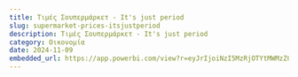 ```yaml
---
title: Τιμές Σουπερμάρκετ - It's just period
slug: supermarket-prices-itsjustperiod
description: Τιμές Σουπερμάρκετ - It's just period
category: Οικονομία
date: 2024-11-09
embedded_url: https://app.powerbi.com/view?r=eyJrIjoiNzI5MzRjOTYtMWMzZC00N2VmLWJhMzMtY2FjMDdlOTk0MDE1IiwidCI6IjAzMTVmMTIzLTFlOGQtNDVhYi04N2M0LWNlZTljODA1NTE4OSIsImMiOjl9
---
```


